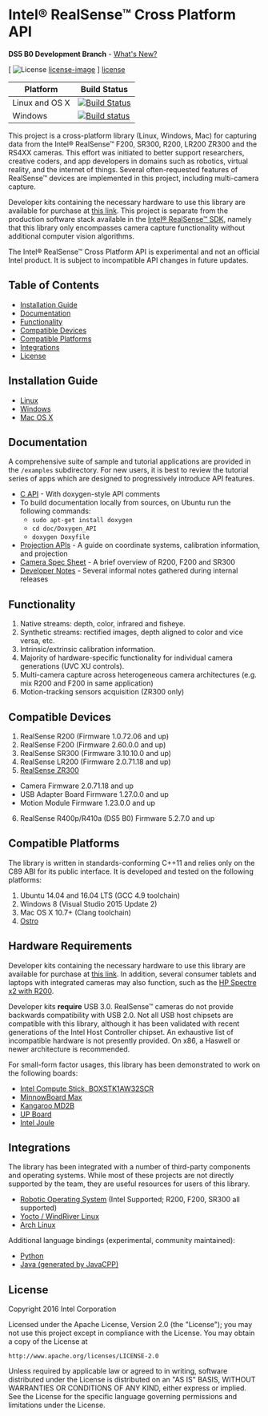 # Intel® RealSense™ Cross Platform API

**DS5 B0 Development Branch** - [What's New?](./doc/whats_new.md)

[ ![License] [license-image] ] [license]

[release-image]: http://img.shields.io/badge/release-1.9.7-blue.svg?style=flat
[releases]: https://github.com/IntelRealSense/librealsense/releases

[license-image]: http://img.shields.io/badge/license-Apache--2-blue.svg?style=flat
[license]: LICENSE

Platform | Build Status |
-------- | ------------ |
Linux and OS X | [![Build Status](https://travis-ci.org/IntelRealSense/librealsense.svg?branch=master)](https://travis-ci.org/IntelRealSense/librealsense)
Windows | [![Build status](https://ci.appveyor.com/api/projects/status/y9f8qcebnb9v41y4?svg=true)](https://ci.appveyor.com/project/ddiakopoulos/librealsense)

This project is a cross-platform library (Linux, Windows, Mac) for capturing data from the Intel® RealSense™ F200, SR300, R200, LR200 ZR300 and the RS4XX cameras. This effort was initiated to better support researchers, creative coders, and app developers in domains such as robotics, virtual reality, and the internet of things. Several often-requested features of RealSense™ devices are implemented in this project, including multi-camera capture.

Developer kits containing the necessary hardware to use this library are available for purchase at [this link](http://click.intel.com/realsense.html). This project is separate from the production software stack available in the [Intel® RealSense™ SDK](https://software.intel.com/en-us/intel-realsense-sdk), namely that this library only encompasses camera capture functionality without additional computer vision algorithms.

The Intel® RealSense™ Cross Platform API is experimental and not an official Intel product. It is subject to incompatible API changes in future updates.

## Table of Contents
* [Installation Guide](#installation-guide)
* [Documentation](#documentation)
* [Functionality](#functionality)
* [Compatible Devices](#compatible-devices)
* [Compatible Platforms](#compatible-platforms)
* [Integrations](#integrations)
* [License](#license)

## Installation Guide

  * [Linux](./doc/installation.md)
  * [Windows](./doc/installation_windows.md)
  * [Mac OS X](./doc/installation_osx.md)


## Documentation

A comprehensive suite of sample and tutorial applications are provided in the `/examples` subdirectory. For new users, it is best to review the tutorial series of apps which are designed to progressively introduce API features.

  * [C API](./include/librealsense/rs.h) - With doxygen-style API comments
  * To build documentation locally from sources, on Ubuntu run the following commands:
    * `sudo apt-get install doxygen`
	* `cd doc/Doxygen_API`
	* `doxygen Doxyfile`
  * [Projection APIs](./doc/projection.md) - A guide on coordinate systems, calibration information, and projection
  * [Camera Spec Sheet](./doc/camera_specs.md) - A brief overview of R200, F200 and SR300
  * [Developer Notes](./doc/dev_log.md) - Several informal notes gathered during internal releases

## Functionality

1. Native streams: depth, color, infrared and fisheye.
2. Synthetic streams: rectified images, depth aligned to color and vice versa, etc.
3. Intrinsic/extrinsic calibration information.
4. Majority of hardware-specific functionality for individual camera generations (UVC XU controls).
5. Multi-camera capture across heterogeneous camera architectures (e.g. mix R200 and F200 in same application)
6. Motion-tracking sensors acquisition (ZR300 only)

## Compatible Devices

1. RealSense R200 (Firmware 1.0.72.06 and up)
2. RealSense F200 (Firmware 2.60.0.0 and up)
3. RealSense SR300 (Firmware 3.10.10.0 and up)
4. RealSense LR200 (Firmware 2.0.71.18 and up)
5. [RealSense ZR300](https://newsroom.intel.com/chip-shots/intel-announces-tools-realsense-technology-development/)
  * Camera Firmware 2.0.71.18 and up
  * USB Adapter Board Firmware 1.27.0.0 and up
  * Motion Module Firmware 1.23.0.0 and up
6. RealSense R400p/R410a (DS5 B0) Firmware 5.2.7.0 and up


## Compatible Platforms

The library is written in standards-conforming C++11 and relies only on the C89 ABI for its public interface. It is developed and tested on the following platforms:

1. Ubuntu 14.04 and 16.04 LTS (GCC 4.9 toolchain)
2. Windows 8 (Visual Studio 2015 Update 2)
3. Mac OS X 10.7+ (Clang toolchain)
4. [Ostro](https://ostroproject.org/)

## Hardware Requirements
Developer kits containing the necessary hardware to use this library are available for purchase at [this link](http://click.intel.com/realsense.html). In addition, several consumer tablets and laptops with integrated cameras may also function, such as the [HP Spectre x2 with R200](http://store.hp.com/us/en/ContentView?storeId=10151&langId=-1&catalogId=10051&eSpotName=new-detachable).

Developer kits **require** USB 3.0. RealSense™ cameras do not provide backwards compatibility with USB 2.0. Not all USB host chipsets are compatible with this library, although it has been validated with recent generations of the Intel Host Controller chipset. An exhaustive list of incompatible hardware is not presently provided. On x86, a Haswell or newer architecture is recommended.

For small-form factor usages, this library has been demonstrated to work on the following boards:
  * [Intel Compute Stick, BOXSTK1AW32SCR](http://www.amazon.com/Intel-Compute-BOXSTK1AW32SCR-Windows-32-bit/dp/B01ASB0DJ8)
  * [MinnowBoard Max](http://minnowboard.org)
  * [Kangaroo MD2B](http://www.amazon.com/Kangaroo-MD2B-Mobile-Desktop-Computer/dp/B017J20D8U)
  * [UP Board](http://www.up-board.org/kickstarter/up-intel-realsense-technology/)
  * [Intel Joule](https://newsroom.intel.com/chip-shots/make-amazing-things-happen-iot-entrepreneurship-intel-joule/)

## Integrations

The library has been integrated with a number of third-party components and operating systems. While most of these projects are not directly supported by the team, they are useful resources for users of this library.

  * [Robotic Operating System](https://github.com/intel-ros/realsense) (Intel Supported; R200, F200, SR300 all supported)
  * [Yocto / WindRiver Linux](https://github.com/IntelRealSense/meta-intel-librealsense)
  * [Arch Linux](https://aur.archlinux.org/packages/librealsense/)

Additional language bindings (experimental, community maintained):
  * [Python](https://github.com/toinsson/pyrealsense)
  * [Java (generated by JavaCPP)](https://github.com/poqudrof/javacpp-presets/tree/realsense-pull)

## License

Copyright 2016 Intel Corporation

Licensed under the Apache License, Version 2.0 (the "License");
you may not use this project except in compliance with the License.
You may obtain a copy of the License at

    http://www.apache.org/licenses/LICENSE-2.0

Unless required by applicable law or agreed to in writing, software
distributed under the License is distributed on an "AS IS" BASIS,
WITHOUT WARRANTIES OR CONDITIONS OF ANY KIND, either express or implied.
See the License for the specific language governing permissions and
limitations under the License.
